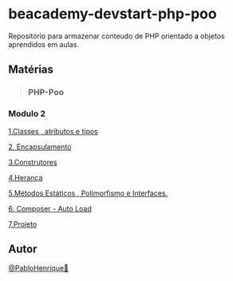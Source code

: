 # beacademy-devstart-php-poo
Repositório para armazenar conteudo de PHP orientado a objetos aprendidos em aulas.


## Matérias

> ### PHP-Poo

### Modulo 2

[1.Classes , atributos e tipos]()

[2. Encapsulamento  ]()

[3.Construtores ]()

[4.Herança ]()

[5.Métodos Estáticos , Polimorfismo e Interfaces.]()

[6. Composer - Auto Load ]()

[7.Projeto ]()


## Autor

[@PabloHenrique🚀]()
